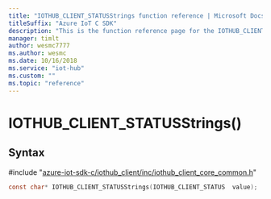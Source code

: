 ```yaml
---                             
title: "IOTHUB_CLIENT_STATUSStrings function reference | Microsoft Docs" 
titleSuffix: "Azure IoT C SDK"            
description: "This is the function reference page for the IOTHUB_CLIENT_STATUSStrings() function in the Azure IoT C SDK. This SDK is used with Azure IoT Hub and Azure IoT Hub Device Provisioning Service"            
manager: timlt                 
author: wesmc7777              
ms.author: wesmc               
ms.date: 10/16/2018                    
ms.service: "iot-hub"             
ms.custom: ""                
ms.topic: "reference"        
---                            
```


# IOTHUB_CLIENT_STATUSStrings()

## Syntax

\#include "[azure-iot-sdk-c/iothub_client/inc/iothub_client_core_common.h](../iothub-client-core-common-h.md)"  
```C
const char* IOTHUB_CLIENT_STATUSStrings(IOTHUB_CLIENT_STATUS  value);
```

